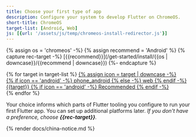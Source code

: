 ```yaml
---
title: Choose your first type of app
description: Configure your system to develop Flutter on ChromeOS.
short-title: ChromeOS
target-list: [Android, Web]
js: [{url: '/assets/js/temp/chromeos-install-redirector.js'}]
---
```


{% assign os = 'chromeos' -%}
{% assign recommend = 'Android' %}
{% capture rec-target -%}
[{{recommend}}](/get-started/install/{{os | downcase}}/{{recommend | downcase}})
{%- endcapture %}

<div class="card-grid narrow">
{% for target in target-list %}
  <a class="card outlined-card install-card card-chromeos" id="install-{{os | remove: ' ' | downcase}}" href="/get-started/install/{{os | remove: ' ' | downcase}}/{{target | downcase}}" aria-label="ChromeOS setup instructions for first deploying to {{target}}">
    {% assign icon = target | downcase -%}
    <div class="card-leading">
      {% if icon == 'android' -%}
        <span class="material-symbols" aria-hidden="true">phone_android</span>
      {% else -%}
        <span class="material-symbols" aria-hidden="true">web</span>
      {% endif -%}
    </div>
    <div class="card-header text-center">
      <span class="card-title">{{target}}</span>
      {% if icon == 'android' -%}
        <span class="card-subtitle">Recommended</span>
      {% endif -%}
    </div>
  </a>
{% endfor %}
</div>

Your choice informs which parts of Flutter tooling you configure
to run your first Flutter app.
You can set up additional platforms later.
_If you don't have a preference, choose **{{rec-target}}**._

{% render docs/china-notice.md %}
